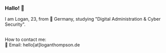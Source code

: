 ### Hallo! 👋

<!--
**Logxn/Logxn** is a ✨ _special_ ✨ repository because its `README.md` (this file) appears on your GitHub profile.

Here are some ideas to get you started:

- 🔭 I’m currently working on ...
- 🌱 I’m currently learning ...
- 👯 I’m looking to collaborate on ...
- 🤔 I’m looking for help with ...
- 💬 Ask me about ...
- 📫 How to reach me: ...
- 😄 Pronouns: ...
- ⚡ Fun fact: ...
-->

I am Logan, 23, from 📍 Germany, studying "Digital Administration & Cyber Security".<br><br>

How to contact me:<br>
📧 Email: hello[at]loganthompson.de<br>
